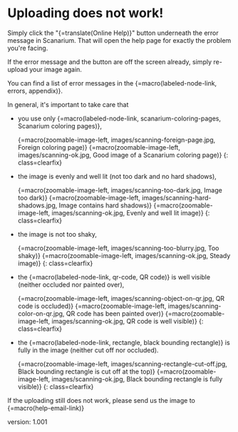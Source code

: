 # Uploading does not work!

Simply click the "{=translate(Online Help)}" button underneath the error message in Scanarium.
That will open the help page for exactly the problem you're facing.

If the error message and the button are off the screen already, simply re-upload your image again.

You can find a list of error messages in the {=macro(labeled-node-link, errors, appendix)}.

In general, it's important to take care that

* you use only {=macro(labeled-node-link, scanarium-coloring-pages, Scanarium coloring pages)},

    {=macro(zoomable-image-left, images/scanning-foreign-page.jpg, Foreign coloring page)}
    {=macro(zoomable-image-left, images/scanning-ok.jpg, Good image of a Scanarium coloring page)}
{: class=clearfix}

* the image is evenly and well lit (not too dark and no hard shadows),

    {=macro(zoomable-image-left, images/scanning-too-dark.jpg, Image too dark)}
    {=macro(zoomable-image-left, images/scanning-hard-shadows.jpg, Image contains hard shadows)}
    {=macro(zoomable-image-left, images/scanning-ok.jpg, Evenly and well lit image)}
{: class=clearfix}

* the image is not too shaky,

    {=macro(zoomable-image-left, images/scanning-too-blurry.jpg, Too shaky)}
    {=macro(zoomable-image-left, images/scanning-ok.jpg, Steady image)}
{: class=clearfix}

* the {=macro(labeled-node-link, qr-code, QR code)} is well visible (neither occluded nor painted over),

    {=macro(zoomable-image-left, images/scanning-object-on-qr.jpg, QR code is occluded)}
    {=macro(zoomable-image-left, images/scanning-color-on-qr.jpg, QR code has been painted over)}
    {=macro(zoomable-image-left, images/scanning-ok.jpg, QR code is well visible)}
{: class=clearfix}

* the {=macro(labeled-node-link, rectangle, black bounding rectangle)} is fully in the image (neither cut off nor occluded).

    {=macro(zoomable-image-left, images/scanning-rectangle-cut-off.jpg, Black bounding rectangle is cut off at the top)}
    {=macro(zoomable-image-left, images/scanning-ok.jpg, Black bounding rectangle is fully visible)}
{: class=clearfix}

If the uploading still does not work, please send us the image to {=macro(help-email-link)}


version: 1.001